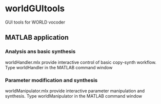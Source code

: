 # worldGUItools
GUI tools for WORLD vocoder

## MATLAB application
### Analysis ans basic synthesis
worldHandler.mlx provide interactive control of basic copy-synth workflow. Type
worldHandler
in the MATLAB command window

### Parameter modification and synthesis
worldManipulator.mlx provide interactive parameter manipulation and synthesis. Type
worldManipulator
in the MATLAB command window
